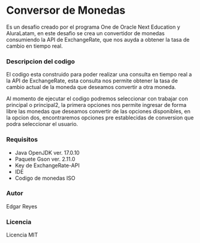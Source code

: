 <h1>Conversor de Monedas</h1>
<p>Es un desafio creado por el programa One de Oracle Next Education y AluraLatam, en este desafio se crea un convertidor de monedas consumiendo la 
  API de ExchangeRate, que nos auyda a  obtener la tasa de cambio en tiempo real.</p>
  
<h3>Descripcion del codigo</h3>
<p>El codigo esta construido para poder realizar una consulta en tiempo real a la API de ExchangeRate, esta consulta nos permite obtener la tasa de cambio actual de la moneda que deseamos convertir a otra moneda.</p>
<p>Al momento de ejecutar el codigo podremos seleccionar con trabajar con principal o principal2, la primera opciones nos permite ingresar de forma libre las monedas que deseamos convertir de las opciones disponibles, en la opcion dos, encontraremos opciones pre establecidas de conversion que podra seleccionar el usuario.</p>

<h3>Requisitos</h3>
<ul>
  <li>Java OpenJDK ver. 17.0.10</li>
  <li>Paquete Gson ver. 2.11.0</li>
  <li>Key de ExchangeRate-API</li>
  <li>IDE</li>
  <li>Codigo de monedas ISO</li>
</ul>
<h3>Autor</h3>
<p>Edgar Reyes</p>
<h3>Licencia</h3>
<p>Licencia MIT</p>
